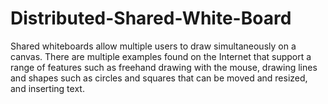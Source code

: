 # Distributed-Shared-White-Board
Shared whiteboards allow multiple users to draw simultaneously on a
canvas. There are multiple examples found on the Internet that
support a range of features such as freehand drawing with the
mouse, drawing lines and shapes such as circles and squares that
can be moved and resized, and inserting text.
